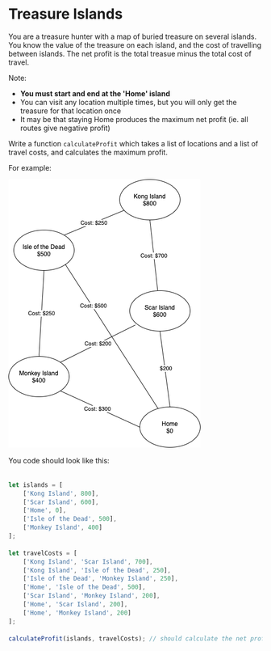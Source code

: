 # Treasure Islands
You are a treasure hunter with a map of buried treasure on several islands.  You know the value of the treasure on each island, and the cost of travelling between islands.  The net profit is the total treasue minus the total cost of travel.

Note:
- **You must start and end at the 'Home' island**
- You can visit any location multiple times, but you will only get the treasure for that location once
- It may be that staying Home produces the maximum net profit (ie. all routes give negative profit)

Write a function `calculateProfit` which takes a list of locations and a list of travel costs, and calculates the maximum profit.

For example:

![map](./Treasure%20Islands.png)

You code should look like this:

```js

let islands = [
    ['Kong Island', 800],
    ['Scar Island', 600],
    ['Home', 0],
    ['Isle of the Dead', 500],
    ['Monkey Island', 400]
];

let travelCosts = [
    ['Kong Island', 'Scar Island', 700],
    ['Kong Island', 'Isle of the Dead', 250],
    ['Isle of the Dead', 'Monkey Island', 250],
    ['Home', 'Isle of the Dead', 500],
    ['Scar Island', 'Monkey Island', 200],
    ['Home', 'Scar Island', 200],
    ['Home', 'Monkey Island', 200]
];

calculateProfit(islands, travelCosts); // should calculate the net profit


```



